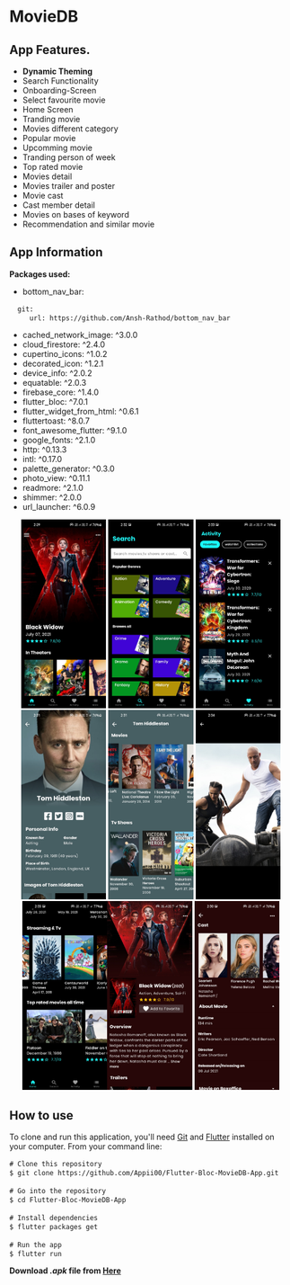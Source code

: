 # MovieDB

## App Features.
- **Dynamic Theming**
- Search Functionality
- Onboarding-Screen
- Select favourite movie
- Home Screen
- Tranding movie
- Movies different category
- Popular movie
- Upcomming movie
- Tranding person of week
- Top rated movie
- Movies detail
- Movies trailer and poster
- Movie cast
- Cast member detail
- Movies on bases of keyword
- Recommendation and similar movie

## App Information

**Packages used:**

-  bottom_nav_bar:
 ```
   git:
      url: https://github.com/Ansh-Rathod/bottom_nav_bar
 ```
-  cached_network_image: ^3.0.0
-  cloud_firestore: ^2.4.0
-  cupertino_icons: ^1.0.2
-  decorated_icon: ^1.2.1
-  device_info: ^2.0.2
-  equatable: ^2.0.3
-  firebase_core: ^1.4.0
-  flutter_bloc: ^7.0.1
-  flutter_widget_from_html: ^0.6.1
-  fluttertoast: ^8.0.7
-  font_awesome_flutter: ^9.1.0
-  google_fonts: ^2.1.0
-  http: ^0.13.3
-  intl: ^0.17.0
-  palette_generator: ^0.3.0
-  photo_view: ^0.11.1
-  readmore: ^2.1.0
-  shimmer: ^2.0.0
-  url_launcher: ^6.0.9


<p align="center">
<img src="screenshots\Screenshot_20210801-142954.jpg" width="30%">
<img src="screenshots\Screenshot_20210801-143201.jpg" width="30%">
<img src="screenshots\Screenshot_20210801-143317.jpg" width="30%">
<img src="screenshots\Screenshot_20210801-143125.jpg" width="30%">
<img src="screenshots\Screenshot_20210801-143147.jpg" width="30%">

<img src="screenshots\Screenshot_20210801-143414.jpg" width="30%">
<img src="screenshots\Screenshot_20210801-143512.jpg" width="30%"><img src="screenshots\Screenshot_20210801-143026.jpg" width="30%">
<img src="screenshots\Screenshot_20210801-143038.jpg" width="30%">

</p>

## How to use

To clone and run this application, you'll need [Git](https://git-scm.com/downloads) and [Flutter](https://flutter.dev/docs/get-started/install) installed on your computer. From your command line:

```
# Clone this repository
$ git clone https://github.com/Appii00/Flutter-Bloc-MovieDB-App.git

# Go into the repository
$ cd Flutter-Bloc-MovieDB-App

# Install dependencies
$ flutter packages get

# Run the app
$ flutter run
```
**Download _.apk_ file from [Here](https://mega.nz/file/ex1QFYYY#z6v1wTbPeMevo84jYjsGFQvWjlRTyPGXbrVL1_dMVZM)**
